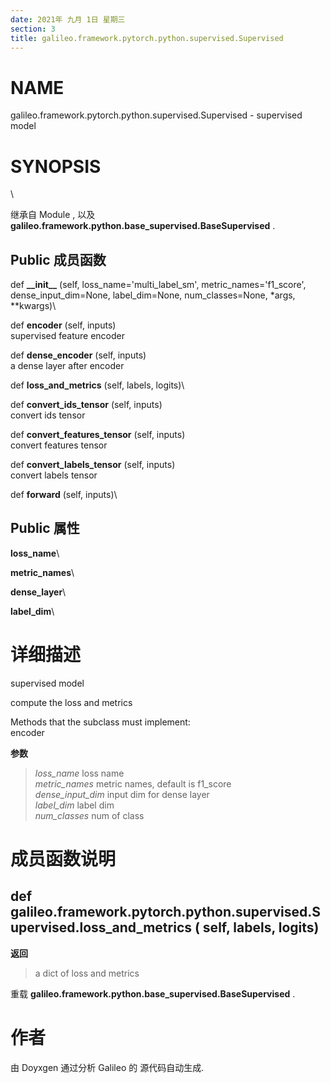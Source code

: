 ```yaml
---
date: 2021年 九月 1日 星期三
section: 3
title: galileo.framework.pytorch.python.supervised.Supervised
---
```


# NAME

galileo.framework.pytorch.python.supervised.Supervised - supervised
model

# SYNOPSIS

\

继承自 Module , 以及
**galileo.framework.python.base_supervised.BaseSupervised** .

## Public 成员函数

def **\_\_init\_\_** (self, loss_name=\'multi_label_sm\',
metric_names=\'f1_score\', dense_input_dim=None, label_dim=None,
num_classes=None, \*args, \*\*kwargs)\

def **encoder** (self, inputs)\
supervised feature encoder

def **dense_encoder** (self, inputs)\
a dense layer after encoder

def **loss_and_metrics** (self, labels, logits)\

def **convert_ids_tensor** (self, inputs)\
convert ids tensor

def **convert_features_tensor** (self, inputs)\
convert features tensor

def **convert_labels_tensor** (self, inputs)\
convert labels tensor

def **forward** (self, inputs)\

## Public 属性

**loss_name**\

**metric_names**\

**dense_layer**\

**label_dim**\

# 详细描述

supervised model

compute the loss and metrics

Methods that the subclass must implement:\
encoder

**参数**

> *loss_name* loss name\
> *metric_names* metric names, default is f1_score\
> *dense_input_dim* input dim for dense layer\
> *label_dim* label dim\
> *num_classes* num of class

# 成员函数说明

## def galileo.framework.pytorch.python.supervised.Supervised.loss_and_metrics ( self, labels, logits)

**返回**

> a dict of loss and metrics

重载 **galileo.framework.python.base_supervised.BaseSupervised** .

# 作者

由 Doyxgen 通过分析 Galileo 的 源代码自动生成.
